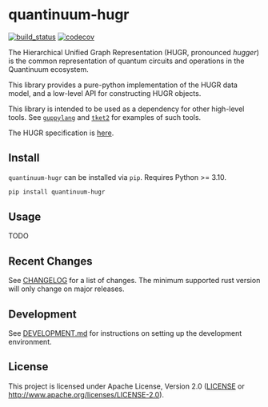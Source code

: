 quantinuum-hugr
===============

[![build_status][]](https://github.com/CQCL/hugr/actions)
[![codecov][]](https://codecov.io/gh/CQCL/hugr)

The Hierarchical Unified Graph Representation (HUGR, pronounced _hugger_) is the
common representation of quantum circuits and operations in the Quantinuum
ecosystem.

This library provides a pure-python implementation of the HUGR data model, and
a low-level API for constructing HUGR objects.

This library is intended to be used as a dependency for other high-level tools.
See [`guppylang`][] and [`tket2`][] for examples of such tools.

The HUGR specification is [here](https://github.com/CQCL/hugr/blob/main/specification/hugr.md).

  [`guppylang`]: https://pypi.org/project/guppylang/
  [`tket2`]: https://github.com/CQCL/tket2


## Install

`quantinuum-hugr` can be installed via `pip`. Requires Python >= 3.10.

```sh
pip install quantinuum-hugr
```

## Usage

TODO

## Recent Changes

See [CHANGELOG][] for a list of changes. The minimum supported rust
version will only change on major releases.

## Development

See [DEVELOPMENT.md](https://github.com/CQCL/hugr/blob/main/DEVELOPMENT.md) for instructions on setting up the development environment.

## License

This project is licensed under Apache License, Version 2.0 ([LICENSE][] or http://www.apache.org/licenses/LICENSE-2.0).

  [build_status]: https://github.com/CQCL/hugr/workflows/Continuous%20integration/badge.svg?branch=main
  [codecov]: https://img.shields.io/codecov/c/gh/CQCL/hugr?logo=codecov
  [LICENSE]: https://github.com/CQCL/hugr/blob/main/LICENCE
  [CHANGELOG]: https://github.com/CQCL/hugr/blob/main/quantinuum-hugr-py/CHANGELOG.md
